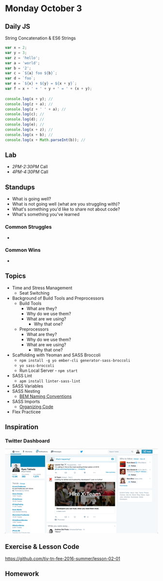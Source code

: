 # Monday October 3

## Daily JS

String Concatenation & ES6 Strings

```js
var x = 2;
var y = 3;
var z = 'hello';
var a = 'world';
var b = '2';
var c = `${a} foo ${b}`;
var d = `foo`;
var e = `${x} + ${y} = ${x + y}`;
var f = x + ' + ' + y + ' = ' + (x + y);

console.log(x + y); //
console.log(z + a); //
console.log(z + ' ' + a); //
console.log(c); //
console.log(d); //
console.log(e); //
console.log(x + z); //
console.log(x + b); //
console.log(x + Math.parseInt(b)); //
```

## Lab

* *2PM-2:30PM* Call
* *4PM-4:30PM* Call

## Standups

* What is going well?
* What is not going well (what are you struggling with)?
* What's something you'd like to share not about code?
* What's something you've learned

### Common Struggles

*

### Common Wins

*

## Topics

* Time and Stress Management
  - Seat Switching
* Background of Build Tools and Preprocessors
  * Build Tools
    - What are they?
    - Why do we use them?
    - What are we using?
      * Why that one?
  * Preprocessors
    - What are they?
    - Why do we use them?
    - What are we using?
      * Why that one?
* Scaffolding with Yeoman and SASS Broccoli
  - `npm install -g yo ember-cli generator-sass-broccoli`
  - `yo sass-broccoli`
  - Run Local Server - `npm start`
* SASS Lint
  - `apm install linter-sass-lint`
* SASS Variables
* SASS Nesting
  - [BEM Naming Conventions](./bem.html)
* SASS Imports
  - [Organizing Code](./organizing.html)
* Flex Practicee

## Inspiration

### Twitter Dashboard

![Twitter Dashboard](./twitter.png)

## Exercise & Lesson Code

https://github.com/tiy-tn-fee-2016-summer/lesson-02-01

## Homework
